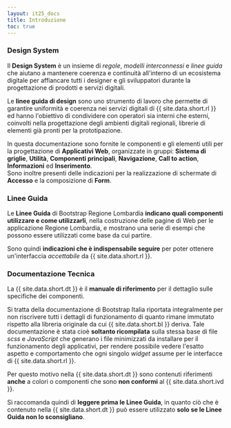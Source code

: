 ```yaml
---
layout: it25_docs
title: Introduzione
toc: true
---
```


### Design System
Il **Design System** è un insieme di *regole*, *modelli interconnessi* e *linee guida* che aiutano a mantenere coerenza e continuità all'interno di un ecosistema digitale per affiancare tutti i designer e gli sviluppatori durante la progettazione di prodotti e servizi digitali.

Le **linee guida di design** sono uno strumento di lavoro che permette di garantire uniformità e coerenza nei servizi digitali di {{ site.data.short.rl }} ed hanno l'obiettivo di condividere con operatori sia interni che esterni, coinvolti nella progettazione degli ambienti digitali regionali, librerie di elementi già pronti per la prototipazione.

In questa documentazione sono fornite le componenti e gli elementi utili per la progettazione di **Applicativi Web**, organizzate in gruppi: **Sistema di griglie**, **Utilità**, **Componenti principali**, **Navigazione**, **Call to action**, **Informazioni** ed **Inserimento**.  
Sono inoltre presenti delle indicazioni per la realizzazione di schermate di **Accesso** e la composizione di **Form**.

<!-- Per maggiori informazioni sulle componenti, sul loro utilizzo e sull'intero ecosistema si rimanda alle **{{ site.data.short.lgdd }}** ed al **Progetti di Comunicazione** di {{ site.data.short.rl }}. -->


### Linee Guida
Le **Linee Guida** di Bootstrap Regione Lombardia **indicano quali componenti utilizzare e come utilizzarli**, nella costruzione delle pagine di Web per le applicazione Regione Lombardia, e mostrano una serie di esempi che possono essere utilizzati come base da cui partire.

Sono quindi **indicazioni che è indispensabile seguire** per poter ottenere un'interfaccia *accettabile* da {{ site.data.short.rl }}.

### Documentazione Tecnica
La {{ site.data.short.dt }} è il **manuale di riferimento** per il dettaglio sulle specifiche dei componenti.

Si tratta della documentazione di Bootstrap Italia riportata integralmente per non riscrivere tutti i dettagli di funzionamento di quanto rimane immutato rispetto alla libreria originale da cui {{ site.data.short.bl }} deriva.
Tale documentazione è stata cioè **soltanto ricompilata** sulla stessa base di file *scss* e *JavaScript* che generano i file minimizzati da installare per il funzionamento degli applicativi, per rendere possibile vedere l'esatto aspetto e comportamento che ogni singolo *widget* assume per le interfacce di {{ site.data.short.rl }}.

Per questo motivo nella {{ site.data.short.dt }} sono contenuti riferimenti **anche** a colori o componenti che sono **non conformi** al {{ site.data.short.ivd }}.  

Si raccomanda quindi di **leggere prima le Linee Guida**, in quanto ciò che è contenuto nella {{ site.data.short.dt }} può essere utilizzato **solo se le Linee Guida non lo sconsigliano**.

